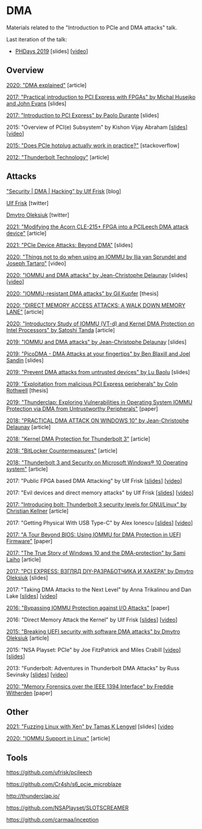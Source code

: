 DMA
===

Materials related to the "Introduction to PCIe and DMA attacks" talk.

Last iteration of the talk:

* [PHDays 2019](https://docs.google.com/presentation/d/1Hn9RGrp2DEuAqOfytizPtCm98qti0T5tlUb6jFs-068/edit?usp=sharing) [slides] [[video](https://www.youtube.com/watch?v=zY1VBtKVDi0)]

## Overview

[2020: "DMA explained"](https://astralvx.com/dma-explained/) [article]

[2017: "Practical introduction to PCI Express with FPGAs" by Michal Husejko and John Evans](https://indico.cern.ch/event/121654/attachments/68430/98164/Practical_introduction_to_PCI_Express_with_FPGAs_-_Extended.pdf) [slides]

[2017: "Introduction to PCI Express" by Paolo Durante](https://indico.cern.ch/event/643308/contributions/2610541/attachments/1467727/2537467/Introduction_to_PCI_Express.pdf) [slides]

2015: "Overview of PCI(e) Subsystem" by Kishon Vijay Abraham [[slides](http://events17.linuxfoundation.org/sites/events/files/slides/Overview_Of_Pci_Subsystem.pdf)] [[video](https://www.youtube.com/watch?v=uccPR6X8vy8)]

[2015: "Does PCIe hotplug actually work in practice?"](https://electronics.stackexchange.com/questions/208767/does-pcie-hotplug-actually-work-in-practice) [stackoverflow]

[2012: "Thunderbolt Technology"](https://www.intel.com/content/dam/doc/technology-brief/thunderbolt-technology-brief.pdf) [article]

## Attacks

["Security | DMA | Hacking" by Ulf Frisk](http://blog.frizk.net/) [blog]

[Ulf Frisk](https://twitter.com/ulffrisk) [twitter]

[Dmytro Oleksiuk](https://twitter.com/d_olex) [twitter]

[2021: "Modifying the Acorn CLE-215+ FPGA into a PCILeech DMA attack device"](https://blog.frizk.net/2021/10/acorn.html) [article]

[2021: "PCIe Device Attacks: Beyond DMA"](https://i.blackhat.com/USA21/Wednesday-Handouts/us-21-PCIe-Device-Attacks-Beyond-DMA-Exploiting-PCIe-Switches-Messages-And-Errors.pdf) [slides]

[2020: "Things not to do when using an IOMMU by Ilja van Sprundel and Joseph Tartaro"](https://www.youtube.com/watch?v=p1HUpSkHcZ0) [video]

[2020: "IOMMU and DMA attacks" by Jean-Christophe Delaunay](https://www.synacktiv.com/ressources/IOMMU_and_DMA_attacks_presentation.pdf) [slides] [[video](https://www.youtube.com/watch?v=u94ioghxKoc)]

[2020: "IOMMU-resistant DMA attacks" by Gil Kupfer](http://www.cs.technion.ac.il/users/wwwb/cgi-bin/tr-get.cgi/2018/MSC/MSC-2018-21.pdf) [thesis]

[2020: "DIRECT MEMORY ACCESS ATTACKS: A WALK DOWN MEMORY LANE"](https://eclypsium.com/wp-content/uploads/2020/01/DMA-Attacks-A-Walk-Down-Memory-Lane.pdf) [article]

[2020: "Introductory Study of IOMMU (VT-d) and Kernel DMA Protection on Intel Processors" by Satoshi Tanda](https://standa-note.blogspot.com/2020/05/introductory-study-of-iommu-vt-d-and.html) [article]

[2019: "IOMMU and DMA attacks" by Jean-Christophe Delaunay](https://www.synacktiv.com/ressources/IOMMU_and_DMA_attacks_presentation_16_9.pdf) [slides]

[2019: "PicoDMA - DMA Attacks at your fingertips" by Ben Blaxill and Joel Sandin](https://i.blackhat.com/USA-19/Wednesday/us-19-Sandin-PicoDMA-DMA-Attacks-At-Your-Fingertips.pdf) [slides]

[2019: "Prevent DMA attacks from untrusted devices" by Lu Baolu](https://linuxplumbersconf.org/event/4/contributions/414/attachments/393/636/LPC2019-Prevent_DMA_attacks_from_untrusted_devices.pdf) [slides]

[2019: "Exploitation from malicious PCI Express peripherals" by Colin Rothwell](https://www.cl.cam.ac.uk/techreports/UCAM-CL-TR-934.pdf) [thesis]

[2019: "Thunderclap: Exploring Vulnerabilities in Operating System IOMMU Protection via DMA from Untrustworthy Peripherals"](http://thunderclap.io/thunderclap-paper-ndss2019.pdf) [paper]

[2018: "PRACTICAL DMA ATTACK ON WINDOWS 10" by Jean-Christophe Delaunay](https://www.synacktiv.com/posts/pentest/practical-dma-attack-on-windows-10.html) [article]

[2018: "Kernel DMA Protection for Thunderbolt 3"](https://docs.microsoft.com/en-us/windows/security/information-protection/kernel-dma-protection-for-thunderbolt) [article]

[2018: "BitLocker Countermeasures"](https://docs.microsoft.com/en-us/windows/security/information-protection/bitlocker/bitlocker-countermeasures) [article]

[2018: "Thunderbolt 3 and Security on Microsoft Windows® 10 Operating system"](https://thunderbolttechnology.net/security/Thunderbolt%203%20and%20Security.pdf) [article]

2017: "Public FPGA based DMA Attacking" by Ulf Frisk [[slides](https://github.com/ufrisk/presentations/blob/master/34C3-Ulf-Frisk-Public-FPGA-Based-DMA-Attacking.pdf)] [[video](https://www.youtube.com/watch?v=XcEYkcwbRX8)]

2017: "Evil devices and direct memory attacks" by Ulf Frisk [[slides](https://github.com/ufrisk/presentations/blob/master/SEC-T-0x0Anniversary-Ulf-Frisk-Evil-Devices-and-Direct-Memory-Attacks.pdf)] [[video](https://www.youtube.com/watch?v=WR7hDKbGiX8)]

[2017: "Introducing bolt: Thunderbolt 3 security levels for GNU/Linux" by Christian Kellner](https://christian.kellner.me/2017/12/14/introducing-bolt-thunderbolt-3-security-levels-for-gnulinux/) [article]

2017: "Getting Physical With USB Type-C" by Alex Ionescu [[slides](http://alex-ionescu.com/publications/Recon/recon2017-bru.pdf)] [[video](https://www.youtube.com/watch?v=RSV3f6aEJFY)]

[2017: "A Tour Beyond BIOS: Using IOMMU for DMA Protection in UEFI Firmware"](https://firmware.intel.com/sites/default/files/Intel_WhitePaper_Using_IOMMU_for_DMA_Protection_in_UEFI.pdf) [paper]

[2017: "The True Story of Windows 10 and the DMA-protection" by Sami Laiho](http://blog.win-fu.com/2017/02/the-true-story-of-windows-10-and-dma.html) [article]

[2017: "PCI EXPRESS: ВЗГЛЯД DIY-РАЗРАБОТЧИКА И ХАКЕРА" by Dmytro Oleksiuk](https://github.com/Cr4sh/s6_pcie_microblaze/blob/master/docs/PCI-E%20Security%20-%20Slides%20%5BRUS%5D.pdf) [slides]

2017: "Taking DMA Attacks to the Next Level" by Anna Trikalinou and Dan Lake [[slides](https://www.blackhat.com/docs/us-17/wednesday/us-17-Trikalinou-Taking-DMA-Attacks-To-The-Next-Level-How-To-Do-Arbitrary-Memory-Reads-Writes-In-A-Live-And-Unmodified-System-Using-A-Rogue-Memory-Controller.pdf)] [[video](https://www.youtube.com/watch?v=QeIPcA8zsHk)]

[2016: "Bypassing IOMMU Protection against I/O Attacks"](https://hal.archives-ouvertes.fr/hal-01419962/document) [paper]

2016: "Direct Memory Attack the Kernel" by Ulf Frisk [[slides](https://github.com/ufrisk/presentations/blob/master/DEFCON-24-Ulf-Frisk-Direct-Memory-Attack-the-Kernel-Final.pdf)] [[video](https://www.youtube.com/watch?v=fXthwl6ShOg)]

[2015: "Breaking UEFI security with software DMA attacks" by Dmytro Oleksiuk](http://blog.cr4.sh/2015/09/breaking-uefi-security-with-software.html) [article]

2015: "NSA Playset: PCIe" by Joe FitzPatrick and Miles Crabill [[video](https://www.youtube.com/watch?v=OD2Wxe4RLeU)] [[slides](https://www.defcon.org/images/defcon-22/dc-22-presentations/Fitzpatrick-Crabill/DEFCON-22-Joe-FitzPatrick-Miles-Crabill-NSA-Playset-PCIe.pdf)]

2013: "Funderbolt: Adventures in Thunderbolt DMA Attacks" by Russ Sevinsky [[slides](https://media.blackhat.com/us-13/US-13-Sevinsky-Funderbolt-Adventures-in-Thunderbolt-DMA-Attacks-Slides.pdf)] [[video](https://www.youtube.com/watch?v=V9TKP_ZIur8)]

[2010: "Memory Forensics over the IEEE 1394 Interface" by Freddie Witherden](https://freddie.witherden.org/pages/ieee-1394-forensics.pdf) [paper]

## Other

[2021: "Fuzzing Linux with Xen" by Tamas K Lengyel](https://media.defcon.org/DEF%20CON%2029/DEF%20CON%2029%20presentations/Tamas%20K%20Lengyel%20-%20Fuzzing%20Linux%20with%20Xen.pdf) [slides] [[video](https://www.youtube.com/watch?v=_dXC_I2ybr4)

[2020: "IOMMU Support in Linux"](https://www.cerno.tech/posts/2020/08/iommu-support-in-linux/) [article]

## Tools

https://github.com/ufrisk/pcileech

https://github.com/Cr4sh/s6_pcie_microblaze

http://thunderclap.io/

https://github.com/NSAPlayset/SLOTSCREAMER

https://github.com/carmaa/inception
